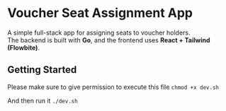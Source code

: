 # Voucher Seat Assignment App

A simple full-stack app for assigning seats to voucher holders.  
The backend is built with **Go**, and the frontend uses **React + Tailwind (Flowbite)**.

## Getting Started

Please make sure to give permission to execute this file
```chmod +x dev.sh```   

And then run it
```./dev.sh```